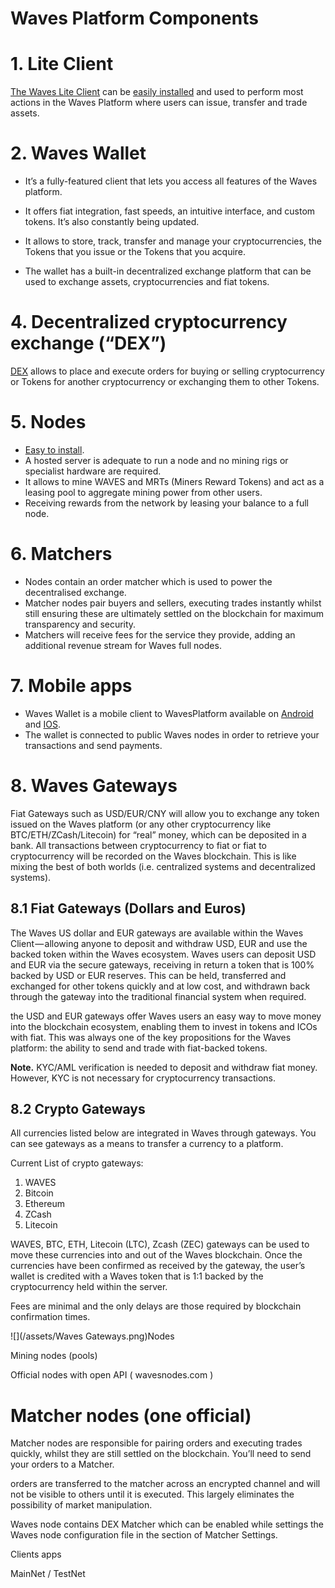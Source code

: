 # Waves Platform Components

# 1. Lite Client

[The Waves Lite Client](https://beta.wavesplatform.com) can be [easily installed](https://waves-platform.gitbooks.io/wavesdocs/content/waves-client/install-waves-client.html) and used to perform most actions in the Waves Platform where users can issue, transfer and trade assets.

# 2. Waves Wallet

* It’s a fully-featured client that lets you access all features of the Waves platform.

* It offers fiat integration, fast speeds, an intuitive interface, and custom tokens. It’s also constantly being updated.

* It allows to store, track, transfer and manage your cryptocurrencies, the Tokens that you issue or the Tokens that you acquire.

* The wallet has a built-in decentralized exchange platform that can be used to exchange assets, cryptocurrencies and fiat tokens.

# 4. Decentralized cryptocurrency exchange \(“DEX”\)

[DEX](https://docs.wavesplatform.com/decentralized-cryptocurrency-exchange-dex.html) allows to place and execute orders for buying or selling cryptocurrency or Tokens for another cryptocurrency or exchanging them to other Tokens.

# 5. Nodes

* [Easy to install](https://waves-platform.gitbooks.io/wavesdocs/content/guidelines/how-to-install-a-node.html).
* A hosted server is adequate to run a node and no mining rigs or specialist hardware are required.
* It allows to mine WAVES and MRTs \(Miners Reward Tokens\) and act as a leasing pool to aggregate mining power from other users.
* Receiving rewards from the network by leasing your balance to a full node. 

# 6. Matchers

* Nodes contain an order matcher which is used to power the decentralised exchange.
* Matcher nodes pair buyers and sellers, executing trades instantly whilst still ensuring these are ultimately settled on the blockchain for maximum transparency and security.
* Matchers will receive fees for the service they provide, adding an additional revenue stream for Waves full nodes.

# 7. Mobile apps

* Waves Wallet is a mobile client to WavesPlatform available on [Android](https://play.google.com/store/apps/details?id=com.wavesplatform.wallet) and [IOS](https://itunes.apple.com/us/app/waves-wallet/id1233158971?mt=8).
* The wallet is connected to public Waves nodes in order to retrieve your transactions and send payments.

# 8. Waves Gateways

Fiat Gateways such as USD/EUR/CNY will allow you to exchange any token issued on the Waves platform \(or any other cryptocurrency like BTC/ETH/ZCash/Litecoin\) for “real” money, which can be deposited in a bank. All transactions between cryptocurrency to fiat or fiat to cryptocurrency will be recorded on the Waves blockchain. This is like mixing the best of both worlds \(i.e. centralized systems and decentralized systems\).

## 8.1 Fiat Gateways \(Dollars and Euros\)

The Waves US dollar and EUR gateways are available within the Waves Client — allowing anyone to deposit and withdraw USD, EUR and use the backed token within the Waves ecosystem. Waves users can deposit USD and EUR via the secure gateways, receiving in return a token that is 100% backed by USD or EUR reserves. This can be held, transferred and exchanged for other tokens quickly and at low cost, and withdrawn back through the gateway into the traditional financial system when required.

the USD and EUR gateways offer Waves users an easy way to move money into the blockchain ecosystem, enabling them to invest in tokens and ICOs with fiat. This was always one of the key propositions for the Waves platform: the ability to send and trade with fiat-backed tokens.

**Note.** KYC/AML verification is needed to deposit and withdraw fiat money. However, KYC is not necessary for cryptocurrency transactions.

## 8.2 Crypto Gateways

All currencies listed below are integrated in Waves through gateways. You can see gateways as a means to transfer a currency to a platform.

Current List of crypto gateways:

1. WAVES
2. Bitcoin
3. Ethereum
4. ZCash
5. Litecoin 

WAVES, BTC, ETH, Litecoin \(LTC\), Zcash \(ZEC\) gateways can be used to move these currencies into and out of the Waves blockchain. Once the currencies have been confirmed as received by the gateway, the user’s wallet is credited with a Waves token that is 1:1 backed by the cryptocurrency held within the server.

Fees are minimal and the only delays are those required by blockchain confirmation times.

![](/assets/Waves Gateways.png)Nodes

Mining nodes \(pools\)

Official nodes with open API \( wavesnodes.com \)

# Matcher nodes \(one official\)

Matcher nodes are responsible for pairing orders and executing trades quickly, whilst they are still settled on the blockchain. You’ll need to send your orders to a Matcher.

orders are transferred to the matcher across an encrypted channel and will not be visible to others until it is executed. This largely eliminates the possibility of market manipulation.

Waves node contains DEX Matcher which can be enabled while settings the Waves node configuration file in the section of Matcher Settings.

Clients apps

MainNet / TestNet

